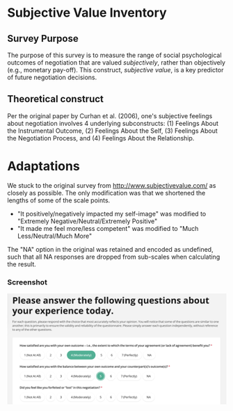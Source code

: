 # Subjective Value Inventory

## Survey Purpose

The purpose of this survey is to measure the range of social psychological outcomes of negotiation that are valued *subjectively*, rather than objectively (e.g., monetary pay-off). This construct, *subjective value*, is a key predictor of future negotiation decisions.

## Theoretical construct

Per the original paper by Curhan et al. (2006), one's subjective feelings about negotiation involves 4 underlying subconstructs: (1) Feelings About the Instrumental Outcome, (2) Feelings About the Self, (3) Feelings About the Negotiation Process, and (4) Feelings About the Relationship.

# Adaptations

We stuck to the original survey from http://www.subjectivevalue.com/ as closely as possible. The only modification was that we shortened the lengths of some of the scale points.

- "It positively/negatively impacted my self-image" was modified to "Extremely Negative/Neutral/Extremely Positive"
- "It made me feel more/less competent" was modified to "Much Less/Neutral/Much More"

The "NA" option in the original was retained and encoded as undefined, such that all NA responses are dropped from sub-scales when calculating the result.

### Screenshot

![Screenshot](screenshot.png)
